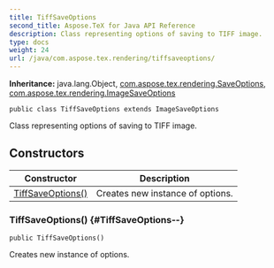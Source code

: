 ```yaml
---
title: TiffSaveOptions
second_title: Aspose.TeX for Java API Reference
description: Class representing options of saving to TIFF image.
type: docs
weight: 24
url: /java/com.aspose.tex.rendering/tiffsaveoptions/
---
```

**Inheritance:**
java.lang.Object, [com.aspose.tex.rendering.SaveOptions](../../com.aspose.tex.rendering/saveoptions), [com.aspose.tex.rendering.ImageSaveOptions](../../com.aspose.tex.rendering/imagesaveoptions)
```
public class TiffSaveOptions extends ImageSaveOptions
```

Class representing options of saving to TIFF image.
## Constructors

| Constructor | Description |
| --- | --- |
| [TiffSaveOptions()](#TiffSaveOptions--) | Creates new instance of options. |
### TiffSaveOptions() {#TiffSaveOptions--}
```
public TiffSaveOptions()
```


Creates new instance of options.

